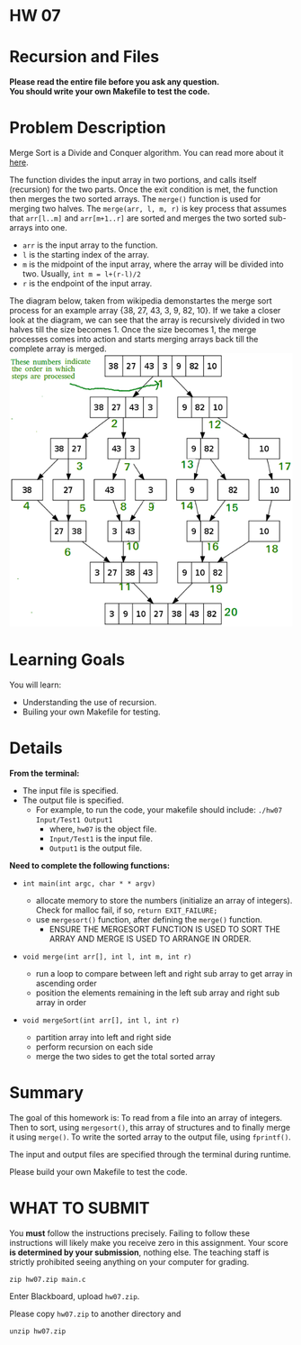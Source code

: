 # HW 07
# Recursion and Files

<strong>Please read the entire file before you ask any question.</strong><br>
<strong>You should write your own Makefile to test the code.</strong>

# Problem Description
Merge Sort is a Divide and Conquer algorithm. You can read more about it [here](https://medium.com/basecs/making-sense-of-merge-sort-part-1-49649a143478).

The function divides the input array in two portions, and calls itself (recursion) for the two parts. Once the exit condition is met, the function then merges the two sorted arrays.
The `merge()` function is used for merging two halves. 
The `merge(arr, l, m, r)` is key process that assumes that `arr[l..m]` and `arr[m+1..r]` are sorted and merges the two sorted sub-arrays into one.
* `arr` is the input array to the function.
* `l` is the starting index of the array.
* `m` is the midpoint of the input array, where the array will be divided into two. Usually, `int m = l+(r-l)/2`
* `r` is the endpoint of the input array.

The diagram below, taken from wikipedia demonstartes the merge sort process for an example array {38, 27, 43, 3, 9, 82, 10}. If we take a closer look at the diagram, we can see that the array is recursively divided in two halves till the size becomes 1. Once the size becomes 1, the merge processes comes into action and starts merging arrays back till the complete array is merged.
![Image](merge.png)

# Learning Goals
You will learn:
* Understanding the use of recursion.
* Builing your own Makefile for testing.

Details
=======

<strong> From the terminal: </strong><br>
* The input file is specified.
* The output file is specified.
	* For example, to run the code, your makefile should include: `./hw07 Input/Test1 Output1`
		* where, `hw07` is the object file.
		* `Input/Test1` is the input file.
		* `Output1` is the output file.
			
 <strong> Need to complete the following functions: </strong><br>
 * `int main(int argc, char * * argv)`
	* allocate memory to store the numbers (initialize an array of integers). Check for malloc fail, if so, `return EXIT_FAILURE;`
	* use `mergesort()` function, after defining the `merge()` function.
		* ENSURE THE MERGESORT FUNCTION IS USED TO SORT THE ARRAY AND MERGE IS USED TO ARRANGE IN ORDER.
	   
 * `void merge(int arr[], int l, int m, int r) `
	* run a loop to compare between left and right sub array to get array in ascending order
	* position the elements remaining in the left sub array and right sub array in order
	
 * `void mergeSort(int arr[], int l, int r) `
 	* partition array into left and right side
	* perform recursion on each side
	* merge the two sides to get the total sorted array
	
Summary
========
The goal of this homework is: To read from a file into an array of integers. Then to sort, using `mergesort()`, this array of structures and to finally merge it using `merge()`. To write the sorted array to the output file, using `fprintf()`.

The input and output files are specified through the terminal during runtime.

Please build your own Makefile to test the code.
	
	
WHAT TO SUBMIT
==============

You **must** follow the instructions precisely. Failing to follow
these instructions will likely make you receive zero in this
assignment.  Your score **is determined by your submission**, nothing
else.  The teaching staff is strictly prohibited seeing anything on
your computer for grading.

```
zip hw07.zip main.c
```

Enter Blackboard, upload `hw07.zip`.

Please copy `hw07.zip` to another directory and

```
unzip hw07.zip
```

